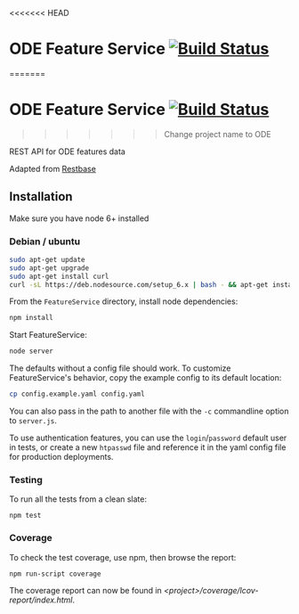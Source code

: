 <<<<<<< HEAD
# ODE Feature Service [![Build Status](https://travis-ci.org/Project-ODE/FeatureService.svg?branch=master)](https://travis-ci.org/Project-ODE/FeatureService)
=======
# ODE Feature Service [![Build Status](https://travis-ci.org/Project-EBDO/FeatureService.svg?branch=master)](https://travis-ci.org/Project-EBDO/FeatureService)
>>>>>>> Change project name to ODE

REST API for ODE features data

Adapted from [Restbase](https://github.com/wikimedia/restbase)

## Installation

Make sure you have node 6+ installed

### Debian / ubuntu

```sh
sudo apt-get update
sudo apt-get upgrade
sudo apt-get install curl
curl -sL https://deb.nodesource.com/setup_6.x | bash - && apt-get install -y nodejs
```

From the `FeatureService` directory, install node dependencies:

```sh
npm install
```

Start FeatureService:

```sh
node server
```

The defaults without a config file should work.
To customize FeatureService's behavior, copy the example config to its default location:

```sh
cp config.example.yaml config.yaml
```

You can also pass in the path to another file with the `-c` commandline option
to `server.js`.

To use authentication features, you can use the `login`/`password` default user in tests, or create a new `htpasswd` file and reference it in the yaml config file for production deployments.

### Testing

To run all the tests from a clean slate:

```
npm test
```

### Coverage

To check the test coverage, use npm, then browse the report:

```
npm run-script coverage
```

The coverage report can now be found in *&lt;project&gt;/coverage/lcov-report/index.html*.
